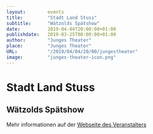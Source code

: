 ```yaml
---
layout:        events
title:         "Stadt Land Stuss"
subtitle:      "Wätzolds Spätshow"
date:          2019-04-04T20:00:00+01:00
publishdate:   2019-03-25T00:00:00+01:00
author:        "Junges Theater"
place:         "Junges Theater"
URL:           "/2019/04/04/20/00/jungestheater"
image:         "junges-theater-icon.png"
---
```


Stadt Land Stuss
===========

Wätzolds Spätshow
-----------



Mehr informationen auf der [Webseite des Veranstalters](http://www.junges-theater.de/content/index.php?id=696)
